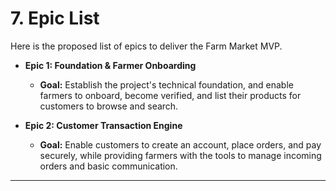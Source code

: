 # 7. Epic List

Here is the proposed list of epics to deliver the Farm Market MVP.

*   **Epic 1: Foundation & Farmer Onboarding**
    *   **Goal:** Establish the project's technical foundation, and enable farmers to onboard, become verified, and list their products for customers to browse and search.

*   **Epic 2: Customer Transaction Engine**
    *   **Goal:** Enable customers to create an account, place orders, and pay securely, while providing farmers with the tools to manage incoming orders and basic communication.

***
